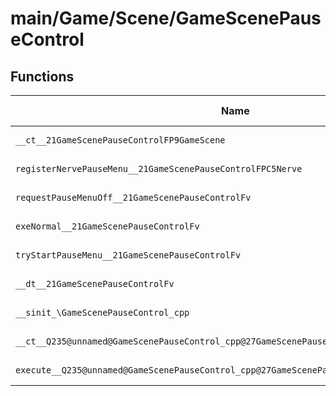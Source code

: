 # main/Game/Scene/GameScenePauseControl

## Functions

| Name | Address | Match % |
|------|---------|---------|
| `__ct__21GameScenePauseControlFP9GameScene` | `0x803400BC` | :x: (0.0%) |
| `registerNervePauseMenu__21GameScenePauseControlFPC5Nerve` | `0x80340144` | :x: (0.0%) |
| `requestPauseMenuOff__21GameScenePauseControlFv` | `0x8034014C` | :x: (0.0%) |
| `exeNormal__21GameScenePauseControlFv` | `0x80340158` | :x: (0.0%) |
| `tryStartPauseMenu__21GameScenePauseControlFv` | `0x803401B4` | :x: (0.0%) |
| `__dt__21GameScenePauseControlFv` | `0x80340260` | :x: (0.0%) |
| `__sinit_\GameScenePauseControl_cpp` | `0x803402B8` | :x: (0.0%) |
| `__ct__Q235@unnamed@GameScenePauseControl_cpp@27GameScenePauseControlNormalFv` | `0x803402C0` | :x: (0.0%) |
| `execute__Q235@unnamed@GameScenePauseControl_cpp@27GameScenePauseControlNormalCFP5Spine` | `0x803402D0` | :x: (0.0%) |